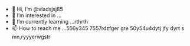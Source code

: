 - 👋 Hi, I’m @vladsjsj85
- 👀 I’m interested in ...
- 🌱 I’m currently learning ...rthrth
- 📫 How to reach me ...556y345 7557rdzfger gre
50y54u4dytj jfy dyrt s mn,ryyyerwgstr 
<!---hrttrth
vladsjsj85/vladsjsj85 is a ✨ special ✨ repository because its `README.md` (this file) appears on your GitHub profile.
You can click the Preview link to take a look at your changes.
--->
